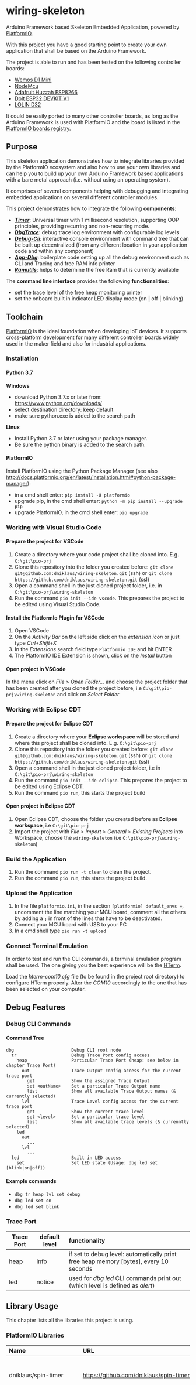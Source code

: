 # wiring-skeleton
Arduino Framework based Skeleton Embedded Application, powered by [PlatformIO](http://platformio.org "Cross-platform build system").

With this project you have a good starting point to create your own application that shall be based on the Arduino Framework. 

The project is able to run and has been tested on the following controller boards:

* [Wemos D1 Mini](https://de.aliexpress.com/item/32764312651.html)
* [NodeMcu](https://de.aliexpress.com/item/32733851178.html)
* [Adafruit Huzzah ESP8266](https://learn.adafruit.com/adafruit-huzzah-esp8266-breakout)
* [DoIt ESP32 DEVKIT V1](https://de.aliexpress.com/item/32807028338.html)
* [LOLIN D32](https://www.wemos.cc/en/latest/d32/d32.html)

It could be easily ported to many other controller boards, as long as the Arduino Framework is used with PlatformIO and the board is listed in the [PlatformIO boards registry](https://platformio.org/boards).

## Purpose
This skeleton application demonstrates how to integrate libraries provided by the PlatformIO ecosystem and also how to use your own libraries and can help you to build up your own Arduino Framework based applications with a bare metal approach (i.e. without using an operating system). 

It comprises of several components helping with debugging and integrating embedded applications on several different controller modules.

This project demonstrates how to integrate the following **components**:

* [***Timer***](https://github.com/dniklaus/spin-timer): Universal timer with 1 millisecond resolution, supporting OOP principles, providing recurring and non-recurring mode.
* [***DbgTrace***](https://github.com/ERNICommunity/dbg-trace): debug trace log environment with configurable log levels
* [***Debug-Cli***](https://github.com/ERNICommunity/debug-cli): interactive console environment with command tree that can be built up decentralized (from any different location in your application code and within any component)
* [***App-Dbg***](https://github.com/dniklaus/wiring-app-debug): boilerplate code setting up all the debug environment such as CLI and Tracing and free RAM info printer
* [***Ramutils***](https://github.com/dniklaus/arduino-utils-mem): helps to determine the free Ram that is currently available

The **command line interface** provides the following **functionalities**:  
* set the trace level of the free heap monitoring printer
* set the onboard built in indicator LED display mode (on | off | blinking)

## Toolchain
[PlatformIO](http://platformio.org "Cross-platform build system") is the ideal foundation when developing IoT devices. It supports cross-platform development for many different controller boards widely used in the maker field and also for industrial applications.

### Installation
#### Python 3.7

**Windows**

* download Python 3.7.x or later from: https://www.python.org/downloads/
* select destination directory: keep default
* make sure python.exe is added to the search path

**Linux**

* Install Python 3.7 or later using your package manager. 
* Be sure the python binary is added to the search path.

#### PlatformIO
Install PlatformIO using the Python Package Manager
(see also http://docs.platformio.org/en/latest/installation.html#python-package-manager):

* in a cmd shell enter: `pip install -U platformio`
* upgrade pip, in the cmd shell enter: `python -m pip install --upgrade pip`
* upgrade PlatformIO, in the cmd shell enter: `pio upgrade`

### Working with Visual Studio Code

#### Prepare the project for VSCode

  1. Create a directory where your code project shall be cloned into. E.g. `C:\git\pio-prj`
  2. Clone this repository into the folder you created before: 
     `git clone git@github.com:dniklaus/wiring-skeleton.git` (ssh) or
     `git clone https://github.com/dniklaus/wiring-skeleton.git` (ssl)
  3. Open a command shell in the just cloned project folder, i.e. in `C:\git\pio-prj\wiring-skeleton`
  4. Run the command `pio init --ide vscode`. 
     This prepares the project to be edited using Visual Studio Code.

#### Install the PlatformIo Plugin for VSCode

1. Open VSCode
  2. On the *Activity Bar* on the left side click on the *extension icon* or just type *Ctrl+Shift+X*
  3. In the *Extensions* search field type `Platformio IDE` and hit ENTER
  4. The PlatformIO IDE Extension is shown, click on the *Install* button

#### Open project in VSCode

In the menu click on *File > Open Folder...* and choose the project folder that has been created after you cloned the project before, i.e `C:\git\pio-prj\wiring-skeleton` and click on *Select Folder*

### Working with Eclipse CDT

#### Prepare the project for Eclipse CDT

  1. Create a directory where your **Eclipse workspace** will be stored and where this project shall be cloned into. E.g. `C:\git\pio-prj`
  2. Clone this repository into the folder you created before: 
     `git clone git@github.com:dniklaus/wiring-skeleton.git` (ssh) or
     `git clone https://github.com/dniklaus/wiring-skeleton.git` (ssl)
  3. Open a command shell in the just cloned project folder, i.e in `C:\git\pio-prj\wiring-skeleton`
  4. Run the command `pio init --ide eclipse`. 
     This prepares the project to be edited using Eclipse CDT.
  5. Run the command `pio run`, this starts the project build 


#### Open project in Eclipse CDT

  1. Open Eclipse CDT, choose the folder you created before as **Eclipse workspace**, i.e `C:\git\pio-prj`
  2. Import the project with *File > Import > General > Existing Projects* into Workspace, choose the 
     `wiring-skeleton` (i.e `C:\git\pio-prj\wiring-skeleton`)

### Build the Application

1. Run the command `pio run -t clean` to clean the project.
2. Run the command `pio run`, this starts the project build.

### Upload the Application

1. In the file `platformio.ini`, in the section `[platformio] default_envs =`,  uncomment the line matching your MCU board, comment all the others by adding a `;` in front of the lines that have to be deactivated.
2. Connect your MCU board with USB to your PC
3. In a cmd shell type `pio run -t upload`

### Connect Terminal Emulation


In order to test and run the CLI commands, a terminal emulation program shall be used. The one giving you the best experience will be the [HTerm](http://www.der-hammer.info/terminal/). 

Load the _hterm-com10.cfg_ file (to be found in the project root directory) to configure HTerm properly. Alter the *COM10* accordingly to the one that has been selected on your computer.

## Debug Features
### Debug CLI Commands
#### Command Tree
    dbg                      Debug CLI root node
      tr                     Debug Trace Port config access
        heap                 Particular Trace Port (heap: see below in chapter Trace Port)
          out                Trace Output config access for the current trace port
            get              Show the assigned Trace Output
            set <outName>    Set a particular Trace Output name
            list             Show all available Trace Output names (& currently selected)
          lvl                Trace Level config access for the current trace port
            get              Show the current trace level
            set <level>      Set a particular trace level
            list             Show all available trace levels (& currenntly selected)
        led
          out
            ...
          lvl
            ...    
      led                    Built in LED access
        set                  Set LED state (Usage: dbg led set [blink|on|off])

#### Example commands
* `dbg tr heap lvl set debug`
* `dbg led set on`
* `dbg led set blink`


### Trace Port

|Trace Port|default level|functionality|
|----------|-------------|:------------|
|heap|info|if set to debug level: automatically print free heap memory [bytes], every 10 seconds|
|led |notice|used for _dbg led_ CLI commands print out (which level is defined as _alert_)|


## Library Usage
This chapter lists all the libraries this project is using.

### PlatformIO Libraries

|Name|URL|Description|
|:------------|:----------------|:-----------------------|
|dniklaus/spin-timer |https://github.com/dniklaus/spin-timer|Universal recurring or non-recurring Timer.|
|ERNICommunity/debug-cli|https://github.com/ERNICommunity/debug-cli|Debug CLI for Embedded Applications - Command Line  Interface for debugging and testing based on object oriented tree structure.|
|ERNICommunity/dbg-trace|https://github.com/ERNICommunity/dbg-trace|Debug Trace component for Embedded Applications - Debug and Trace Log message system based on trace ports with adjustable levels.|



### Homebrew Libraries

|Name|URL|Description|
|:------|:---------------------|:-------------------------------|
|Arduino-SerialCommand|https://github.com/dniklaus/Arduino-SerialCommand|A Wiring/Arduino library to tokenize and parse commands received over a serial port.|
|RamUtils|https://github.com/dniklaus/arduino-utils-mem|Arduino Memory Utilities, provides free heap information|
|App-Debug  |https://github.com/dniklaus/wiring-app-debug.git|Wiring application debug setup component                                                                                         |



## Create a new project based on this skeleton application

To use *wiring-skeleton-wifi* as a template for a new project, it has to be forked locally.

1. On **GitHub:** create new repository, i.e. *my-test*
2. Within a **Git Bash:**
   1. Clone the *wiring-skeleton-wifi* as a **bare repository**:
   ```bash
      git clone --bare git@github.com:dniklaus/wiring-skeleton-wifi.git
   ```
   2. Replace origin with the one for your new project (i.e. project *my-test*, with *your-name* as GitHub user name):
   ```bash
      cd ./wiring-skeleton-wifi.git
      git remote rm origin
      git remote add origin git@github.com:your-name/my-test.git
   ```
   3. Push the bare repo as a **mirror** to your new origin:
   ```bash
      git push --mirror
   ```
   4. Clone the new project (i.e. project *my-test*, with *your-name* as GitHub user name):
   ```bash
      cd ..
      git clone git@github.com:your-name/my-test.git
   ```
   5. Remove the bare *wiring-skeleton-wifi* template project:
   ```bash
      rm -rf ./wiring-skeleton-wifi.git
   ```

